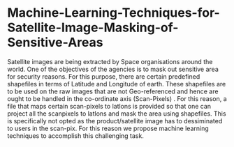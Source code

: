 # Machine-Learning-Techniques-for-Satellite-Image-Masking-of-Sensitive-Areas
Satellite images are being extracted by Space organisations around the world. One of the objectives of the agencies is to mask out sensitive area for security reasons. For this purpose, there are certain predefined shapefiles in terms of Latitude and Longitude of earth. These shapefiles are to be used on the raw images that are not Geo-referenced and hence are ought to be handled in the co-ordinate axis (Scan-Pixels) . For this reason, a file that maps certain scan-pixels to latlons is provided so that one can project all the scanpixels to latlons and mask the area using shapefiles. This is specifically not opted as the product/satellite image has to dessiminated to users in the scan-pix. For this reason we propose machine learning techniques to accomplish this challenging task.
